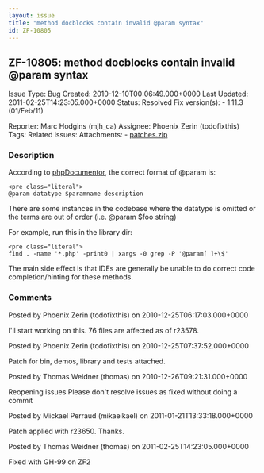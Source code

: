 ```yaml
---
layout: issue
title: "method docblocks contain invalid @param syntax"
id: ZF-10805
---
```


ZF-10805: method docblocks contain invalid @param syntax
--------------------------------------------------------

 Issue Type: Bug Created: 2010-12-10T00:06:49.000+0000 Last Updated: 2011-02-25T14:23:05.000+0000 Status: Resolved Fix version(s): - 1.11.3 (01/Feb/11)
 
 Reporter:  Marc Hodgins (mjh\_ca)  Assignee:  Phoenix Zerin (todofixthis)  Tags: 
 Related issues: 
 Attachments: - [patches.zip](/issues/secure/attachment/13581/patches.zip)
 
### Description

According to [phpDocumentor](http://manual.phpdoc.org/HTMLframesConverter/default/phpDocumentor/tutorial_tags.param.pkg.html), the correct format of @param is:

 
    <pre class="literal">
    @param datatype $paramname description


There are some instances in the codebase where the datatype is omitted or the terms are out of order (i.e. @param $foo string)

For example, run this in the library dir:

 
    <pre class="literal">
    find . -name '*.php' -print0 | xargs -0 grep -P '@param[ ]+\$'


The main side effect is that IDEs are generally be unable to do correct code completion/hinting for these methods.

 

 

### Comments

Posted by Phoenix Zerin (todofixthis) on 2010-12-25T06:17:03.000+0000

I'll start working on this. 76 files are affected as of r23578.

 

 

Posted by Phoenix Zerin (todofixthis) on 2010-12-25T07:37:52.000+0000

Patch for bin, demos, library and tests attached.

 

 

Posted by Thomas Weidner (thomas) on 2010-12-26T09:21:31.000+0000

Reopening issues Please don't resolve issues as fixed without doing a commit

 

 

Posted by Mickael Perraud (mikaelkael) on 2011-01-21T13:33:18.000+0000

Patch applied with r23650. Thanks.

 

 

Posted by Thomas Weidner (thomas) on 2011-02-25T14:23:05.000+0000

Fixed with GH-99 on ZF2

 

 